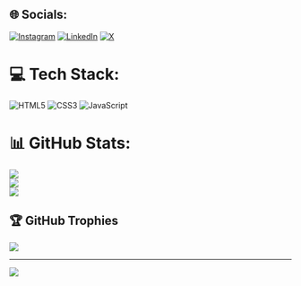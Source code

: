 
## 🌐 Socials:
[![Instagram](https://img.shields.io/badge/Instagram-%23E4405F.svg?logo=Instagram&logoColor=white)](https://instagram.com/kracc.1) [![LinkedIn](https://img.shields.io/badge/LinkedIn-%230077B5.svg?logo=linkedin&logoColor=white)](https://linkedin.com/in/yash-raj-3b0a0b285) [![X](https://img.shields.io/badge/X-black.svg?logo=X&logoColor=white)](https://x.com/yashxp1) 

# 💻 Tech Stack:
![HTML5](https://img.shields.io/badge/html5-%23E34F26.svg?style=for-the-badge&logo=html5&logoColor=white) ![CSS3](https://img.shields.io/badge/css3-%231572B6.svg?style=for-the-badge&logo=css3&logoColor=white) ![JavaScript](https://img.shields.io/badge/javascript-%23323330.svg?style=for-the-badge&logo=javascript&logoColor=%23F7DF1E)
# 📊 GitHub Stats:
![](https://github-readme-stats.vercel.app/api?username=Yashxp1&theme=dark&hide_border=false&include_all_commits=false&count_private=false)<br/>
![](https://github-readme-streak-stats.herokuapp.com/?user=Yashxp1&theme=dark&hide_border=false)<br/>
![](https://github-readme-stats.vercel.app/api/top-langs/?username=Yashxp1&theme=dark&hide_border=false&include_all_commits=false&count_private=false&layout=compact)

## 🏆 GitHub Trophies
![](https://github-profile-trophy.vercel.app/?username=Yashxp1&theme=radical&no-frame=false&no-bg=true&margin-w=4)

---
[![](https://visitcount.itsvg.in/api?id=Yashxp1&icon=0&color=0)](https://visitcount.itsvg.in)

<!-- Proudly created with GPRM ( https://gprm.itsvg.in ) -->
